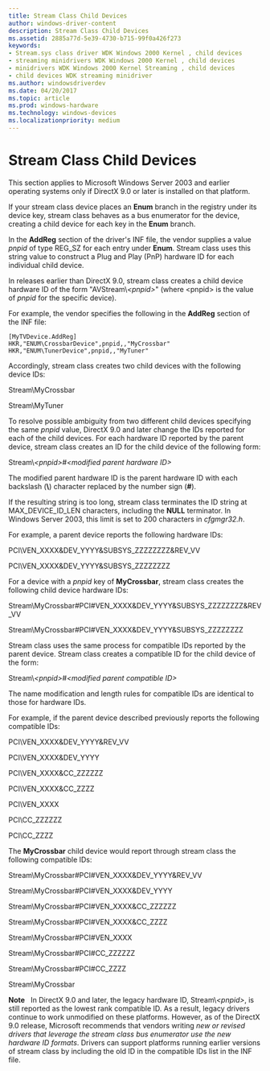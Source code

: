 ```yaml
---
title: Stream Class Child Devices
author: windows-driver-content
description: Stream Class Child Devices
ms.assetid: 2885a77d-5e39-4730-b715-99f0a426f273
keywords:
- Stream.sys class driver WDK Windows 2000 Kernel , child devices
- streaming minidrivers WDK Windows 2000 Kernel , child devices
- minidrivers WDK Windows 2000 Kernel Streaming , child devices
- child devices WDK streaming minidriver
ms.author: windowsdriverdev
ms.date: 04/20/2017
ms.topic: article
ms.prod: windows-hardware
ms.technology: windows-devices
ms.localizationpriority: medium
---
```


# Stream Class Child Devices





This section applies to Microsoft Windows Server 2003 and earlier operating systems only if DirectX 9.0 or later is installed on that platform.

If your stream class device places an **Enum** branch in the registry under its device key, stream class behaves as a bus enumerator for the device, creating a child device for each key in the **Enum** branch.

In the **AddReg** section of the driver's INF file, the vendor supplies a value *pnpid* of type REG\_SZ for each entry under **Enum**. Stream class uses this string value to construct a Plug and Play (PnP) hardware ID for each individual child device.

In releases earlier than DirectX 9.0, stream class creates a child device hardware ID of the form "AVStream\\*&lt;pnpid&gt;*" (where &lt;pnpid&gt; is the value of *pnpid* for the specific device).

For example, the vendor specifies the following in the **AddReg** section of the INF file:

```
[MyTVDevice.AddReg]
HKR,"ENUM\CrossbarDevice",pnpid,,"MyCrossbar"
HKR,"ENUM\TunerDevice",pnpid,,"MyTuner"
```

Accordingly, stream class creates two child devices with the following device IDs:

Stream\\MyCrossbar

Stream\\MyTuner

To resolve possible ambiguity from two different child devices specifying the same *pnpid* value, DirectX 9.0 and later change the IDs reported for each of the child devices. For each hardware ID reported by the parent device, stream class creates an ID for the child device of the following form:

Stream\\*&lt;pnpid&gt;*\#*&lt;modified parent hardware ID&gt;*

The modified parent hardware ID is the parent hardware ID with each backslash (**\\**) character replaced by the number sign (**\#**).

If the resulting string is too long, stream class terminates the ID string at MAX\_DEVICE\_ID\_LEN characters, including the **NULL** terminator. In Windows Server 2003, this limit is set to 200 characters in *cfgmgr32.h*.

For example, a parent device reports the following hardware IDs:

PCI\\VEN\_XXXX&DEV\_YYYY&SUBSYS\_ZZZZZZZZ&REV\_VV

PCI\\VEN\_XXXX&DEV\_YYYY&SUBSYS\_ZZZZZZZZ

For a device with a *pnpid* key of **MyCrossbar**, stream class creates the following child device hardware IDs:

Stream\\MyCrossbar\#PCI\#VEN\_XXXX&DEV\_YYYY&SUBSYS\_ZZZZZZZZ&REV\_VV

Stream\\MyCrossbar\#PCI\#VEN\_XXXX&DEV\_YYYY&SUBSYS\_ZZZZZZZZ

Stream class uses the same process for compatible IDs reported by the parent device. Stream class creates a compatible ID for the child device of the form:

Stream\\*&lt;pnpid&gt;*\#*&lt;modified parent compatible ID&gt;*

The name modification and length rules for compatible IDs are identical to those for hardware IDs.

For example, if the parent device described previously reports the following compatible IDs:

PCI\\VEN\_XXXX&DEV\_YYYY&REV\_VV

PCI\\VEN\_XXXX&DEV\_YYYY

PCI\\VEN\_XXXX&CC\_ZZZZZZ

PCI\\VEN\_XXXX&CC\_ZZZZ

PCI\\VEN\_XXXX

PCI\\CC\_ZZZZZZ

PCI\\CC\_ZZZZ

The **MyCrossbar** child device would report through stream class the following compatible IDs:

Stream\\MyCrossbar\#PCI\#VEN\_XXXX&DEV\_YYYY&REV\_VV

Stream\\MyCrossbar\#PCI\#VEN\_XXXX&DEV\_YYYY

Stream\\MyCrossbar\#PCI\#VEN\_XXXX&CC\_ZZZZZZ

Stream\\MyCrossbar\#PCI\#VEN\_XXXX&CC\_ZZZZ

Stream\\MyCrossbar\#PCI\#VEN\_XXXX

Stream\\MyCrossbar\#PCI\#CC\_ZZZZZZ

Stream\\MyCrossbar\#PCI\#CC\_ZZZZ

Stream\\MyCrossbar

**Note**   In DirectX 9.0 and later, the legacy hardware ID, Stream\\*&lt;pnpid&gt;*, is still reported as the lowest rank compatible ID. As a result, legacy drivers continue to work unmodified on these platforms.
However, as of the DirectX 9.0 release, Microsoft recommends that vendors writing *new or revised drivers that leverage the stream class bus enumerator use the new hardware ID formats*. Drivers can support platforms running earlier versions of stream class by including the old ID in the compatible IDs list in the INF file.

 

 

 




